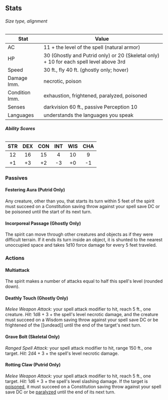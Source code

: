 ## Stats
###### *Size type, alignment*
| Stat | Value |
| ---- | ---- |
| AC | 11 + the level of the spell (natural armor) |
| HP | 30 (Ghostly and Putrid only) or 20 (Skeletal only) + 10 for each spell level above 3rd |
| Speed | 30 ft., fly 40 ft. (ghostly only; hover) |
| Damage Imm. | necrotic, poison |
| Condition Imm. | exhaustion, frightened, paralyzed, poisoned |
| Senses | darkvision 60 ft., passive Perception 10 |
| Languages | understands the languages you speak |
###### **Ability Scores**
| STR | DEX | CON | INT | WIS | CHA |
| :--: | :--: | :--: | :--: | :--: | :--: |
| 12 | 16 | 15 | 4 | 10 | 9 |
| +1 | +3 | +2 | -3 | +0 | -1 |
### Passives
#### Festering Aura (Putrid Only)
Any creature, other than you, that starts its turn within 5 feet of the spirit must succeed on a Constitution saving throw against your spell save DC or be poisoned until the start of its next turn.
#### Incorporeal Passage (Ghostly Only)
The spirit can move through other creatures and objects as if they were difficult terrain. If it ends its turn inside an object, it is shunted to the nearest unoccupied space and takes 1d10 force damage for every 5 feet traveled.
### Actions
#### Multiattack
The spirit makes a number of attacks equal to half this spell's level (rounded down).
#### Deathly Touch (Ghostly Only)
_Melee Weapon Attack:_ your spell attack modifier to hit, reach 5 ft., one creature. 
_Hit:_ 1d8 + 3 + the spell's level necrotic damage, and the creature must succeed on a Wisdom saving throw against your spell save DC or be frightened of the [[undead]] until the end of the target's next turn.
#### Grave Bolt (Skeletal Only)
_Ranged Spell Attack:_ your spell attack modifier to hit, range 150 ft., one target. 
_Hit:_ 2d4 + 3 + the spell's level necrotic damage.
#### Rotting Claw (Putrid Only)
_Melee Weapon Attack:_ your spell attack modifier to hit, reach 5 ft., one target. 
_Hit:_ 1d6 + 3 + the spell's level slashing damage. If the target is [poisoned](https://5e.tools/conditionsdiseases.html#poisoned_phb), it must succeed on a Constitution saving throw against your spell save DC or be [paralyzed](https://5e.tools/conditionsdiseases.html#paralyzed_phb) until the end of its next turn.